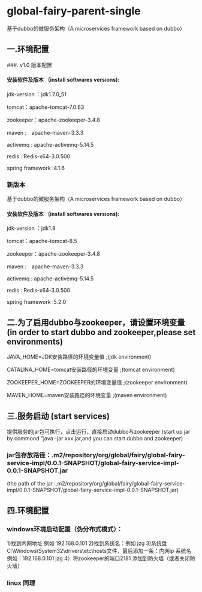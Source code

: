# global-fairy-parent-single

基于dubbo的微服务架构（A microservices framework based on dubbo）

## 一.环境配置 
###. v1.0 版本配置

#### 安装软件及版本 （install softwares versions):

jdk-version ：jdk1.7.0_51

tomcat：apache-tomcat-7.0.63

zookeeper：apache-zookeeper-3.4.8

maven :　apache-maven-3.3.3

activemq : apache-activemq-5.14.5

redis : Redis-x64-3.0.500

spring framework :4.1.6

###  新版本
基于dubbo的微服务架构（A microservices framework based on dubbo）


#### 安装软件及版本 （install softwares versions):

jdk-version ：jdk1.8

tomcat：apache-tomcat-8.5

zookeeper：apache-zookeeper-3.4.8

maven :　apache-maven-3.3.3

activemq : apache-activemq-5.14.5

redis : Redis-x64-3.0.500

spring framework :5.2.0


## 二.为了启用dubbo与zookeeper，请设置环境变量 (in order to start dubbo and zookeeper,please set environments)
JAVA_HOME=JDK安装路径的环境变量值  ;(jdk environment)

CATALINA_HOME=tomcat安装路径的环境变量    ;(tomcat environment)

ZOOKEEPER_HOME=ZOOKEEPER的环境变量值   ;(zookeeper  environment)

MAVEN_HOME=maven安装路径的环境变量   ;(maven  environment)

## 三.服务启动 (start services)
提供服务的jar包可执行，点击运行，直接启动dubbo与zookeeper   (start up jar by commond "java -jar xxx.jar,and you can start dubbo and zookeeper)

### jar包存放路径：.m2/repository/org/global/fairy/global-fairy-service-impl/0.0.1-SNAPSHOT/global-fairy-service-impl-0.0.1-SNAPSHOT.jar
(the path of the jar :.m2/repository/org/global/fairy/global-fairy-service-impl/0.0.1-SNAPSHOT/global-fairy-service-impl-0.0.1-SNAPSHOT.jar)

## 四.环境配置
### windows环境启动配置（伪分布式模式）：
1)找到内网地址 例如 192.168.0.101
2)找到系统名：例如 jzg 
3)系统盘 C:\Windows\System32\drivers\etc\hosts文件，最后添加一条：内网ip 系统名 例如：192.168.0.101 jzg 
4）将zookeeper的端口2181 添加到防火墙（或者关闭防火墙）

### linux 同理
